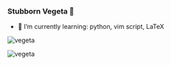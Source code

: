 ### Stubborn Vegeta 👋

- 🌱 I’m currently learning: python, vim script, LaTeX


<!--### WeChat official Accounts-->
<!--<p align="center"><img  src="vegeta19.jpg" width="30%" height="30%"></p><h6 align="center">Vegeta19</h6>-->
<!--
**demonlord1997/demonlord1997** is a ✨ _special_ ✨ repository because its `README.md` (this file) appears on your GitHub profile.

Here are some ideas to get you started:

- 🔭 I’m currently working on ...
- 👯 I’m looking to collaborate on ...
- 🤔 I’m looking for help with ...
- 💬 Ask me about ...
- 📫 How to reach me: ...
- 😄 Pronouns: ...
- ⚡ Fun fact: ...
-->

![vegeta](https://github-readme-stats.vercel.app/api/top-langs/?username=demonlord1997&layout=compact&hide=html)


![vegeta](https://github-readme-stats.vercel.app/api?username=demonlord1997&show_icons=true)
